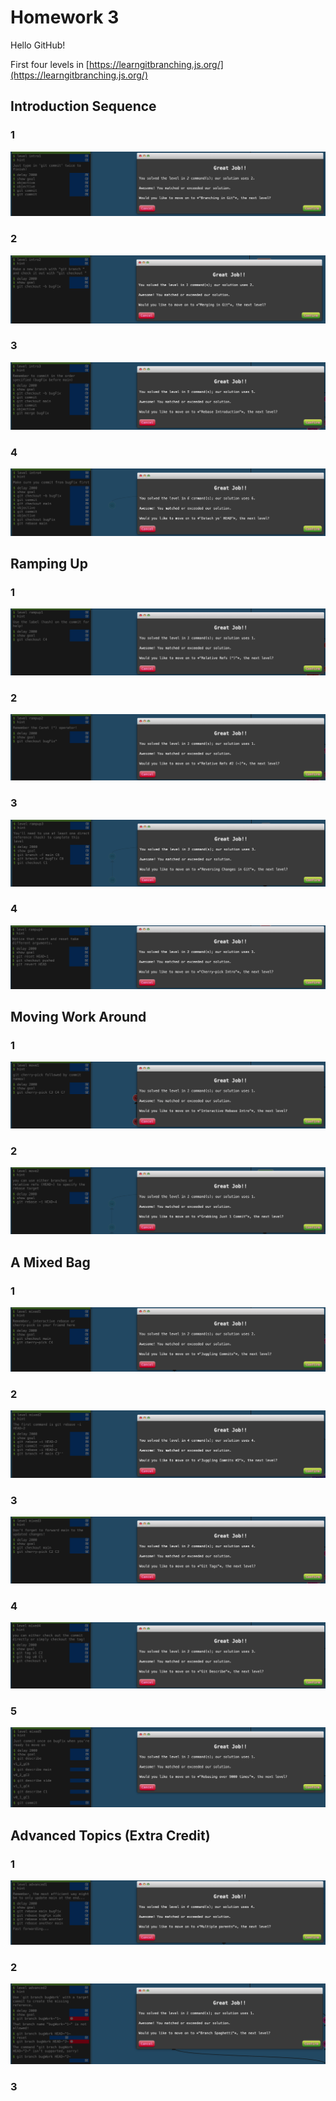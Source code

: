 # Homework 3

Hello GitHub!

First four levels in [https://learngitbranching.js.org/](https://learngitbranching.js.org/)

## Introduction Sequence

### 1

![Screenshot of completed level 1](/screenshots/Introduction_Sequence/1.png)

### 2

![Screenshot of completed level 2](/screenshots/Introduction_Sequence/2.png)

### 3

![Screenshot of completed level 3](/screenshots/Introduction_Sequence/3.png)

### 4

![Screenshot of completed level 4](/screenshots/Introduction_Sequence/4.png)

## Ramping Up

### 1

![Screenshot of completed level 1](/screenshots/Ramping_Up/1.png)

### 2

![Screenshot of completed level 2](/screenshots/Ramping_Up/2.png)

### 3

![Screenshot of completed level 3](/screenshots/Ramping_Up/3.png)

### 4

![Screenshot of completed level 4](/screenshots/Ramping_Up/4.png)

## Moving Work Around

### 1

![Screenshot of completed level 1](/screenshots/Moving_Work_Around/1.png)

### 2

![Screenshot of completed level 2](/screenshots/Moving_Work_Around/2.png)

## A Mixed Bag

### 1

![Screenshot of completed level 1](/screenshots/A_Mixed_Bug/1.png)

### 2

![Screenshot of completed level 2](/screenshots/A_Mixed_Bug/2.png)

### 3

![Screenshot of completed level 3](/screenshots/A_Mixed_Bug/3.png)

### 4

![Screenshot of completed level 4](/screenshots/A_Mixed_Bug/4.png)

### 5

![Screenshot of completed level 5](/screenshots/A_Mixed_Bug/5.png)

## Advanced Topics (Extra Credit)

### 1

![Screenshot of completed level 1](/screenshots/Advanced_Topics/1.png)

### 2

![Screenshot of completed level 2](/screenshots/Advanced_Topics/2.png)

### 3
